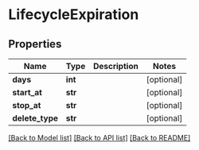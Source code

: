 # LifecycleExpiration

## Properties
Name | Type | Description | Notes
------------ | ------------- | ------------- | -------------
**days** | **int** |  | [optional] 
**start_at** | **str** |  | [optional] 
**stop_at** | **str** |  | [optional] 
**delete_type** | **str** |  | [optional] 

[[Back to Model list]](../README.md#documentation-for-models) [[Back to API list]](../README.md#documentation-for-api-endpoints) [[Back to README]](../README.md)


